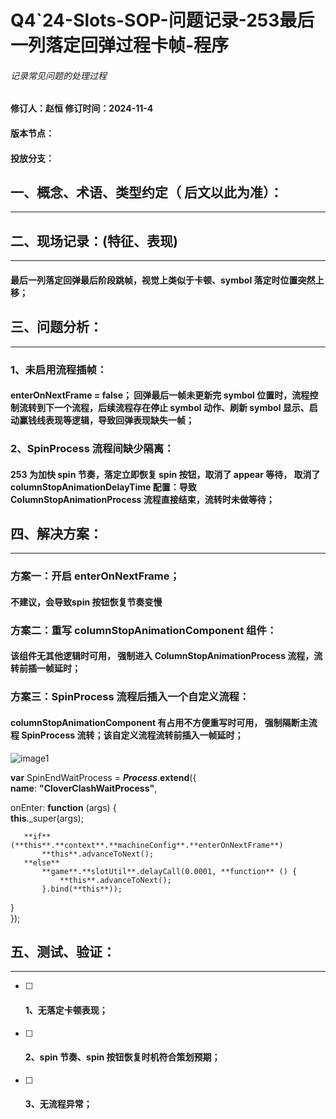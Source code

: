 # Q4\`24-Slots-SOP-问题记录-253最后一列落定回弹过程卡帧-程序

###### *记录常见问题的处理过程*

#### 修订人：赵恒	 	修订时间：2024-11-4 

#### 版本节点：

#### 投放分支：

## 一、概念、术语、类型约定（ 后文以此为准）：

---

## 二、现场记录：(特征、表现)

---

#### 最后一列落定回弹最后阶段跳帧，视觉上类似于卡顿、symbol 落定时位置突然上移；

## 三、问题分析：

---

### 1、未启用流程插帧：

#### enterOnNextFrame \= false； 回弹最后一帧未更新完 symbol 位置时，流程控制流转到下一个流程，后续流程存在停止 symbol 动作、刷新 symbol 显示、启动赢钱线表现等逻辑，导致回弹表现缺失一帧；

### 2、SpinProcess 流程间缺少隔离：

#### 253 为加快 spin 节奏，落定立即恢复 spin 按钮，取消了 appear 等待， 取消了columnStopAnimationDelayTime 配置：导致 ColumnStopAnimationProcess 流程直接结束，流转时未做等待；

## 四、解决方案：

---

### 方案一：开启 enterOnNextFrame；

#### 不建议，会导致spin 按钮恢复节奏变慢

### 方案二：重写 columnStopAnimationComponent 组件：

#### 该组件无其他逻辑时可用， 强制进入 ColumnStopAnimationProcess 流程，流转前插一帧延时；

### 方案三：SpinProcess 流程后插入一个自定义流程：

#### columnStopAnimationComponent 有占用不方便重写时可用， 强制隔断主流程 SpinProcess 流转；该自定义流程流转前插入一帧延时；

![image1](http://localhost:5173/WTC-Docs/assets/1758727509963_c5c91587.png)

**var** SpinEndWaitProcess \= ***Process***.**extend**({  
   **name**: **"CloverClashWaitProcess"**,

   onEnter: **function** (args) {  
       **this**.\_super(args);

       **if** (**this**.**context**.**machineConfig**.**enterOnNextFrame**)  
           **this**.advanceToNext();  
       **else**  
           **game**.**slotUtil**.delayCall(0.0001, **function** () {  
               **this**.advanceToNext();  
           }.bind(**this**));  
   }  
});

## 五、测试、验证：

---

- [ ] #### 1、无落定卡顿表现；

- [ ] #### 2、spin 节奏、spin 按钮恢复时机符合策划预期；

- [ ] #### 3、无流程异常；

